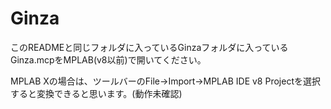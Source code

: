 # Ginza

このREADMEと同じフォルダに入っているGinzaフォルダに入っているGinza.mcpをMPLAB(v8以前)で開いてください。

MPLAB Xの場合は、ツールバーのFile→Import→MPLAB IDE v8 Projectを選択すると変換できると思います。(動作未確認)
